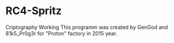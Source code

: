 # RC4-Spritz
Criptography Working
This programm was created by GenGod and 81k5_Pr0g3r for "Proton" factory in 2015 year.
